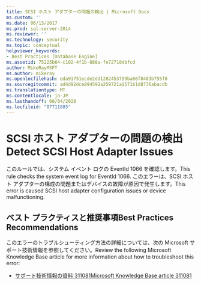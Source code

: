 ```yaml
---
title: SCSI ホスト アダプターの問題の検出 | Microsoft Docs
ms.custom: ''
ms.date: 06/13/2017
ms.prod: sql-server-2014
ms.reviewer: ''
ms.technology: security
ms.topic: conceptual
helpviewer_keywords:
- Best Practices [Database Engine]
ms.assetid: 75225b64-c102-4f1b-888a-fe72710dbfcd
author: MikeRayMSFT
ms.author: mikeray
ms.openlocfilehash: eda91751ecde2dd1282453759ba66f8483b755f0
ms.sourcegitcommit: ad4d92dce894592a259721a1571b1d8736abacdb
ms.translationtype: MT
ms.contentlocale: ja-JP
ms.lasthandoff: 08/04/2020
ms.locfileid: "87711885"
---
```

# <a name="detect-scsi-host-adapter-issues"></a><span data-ttu-id="eecbb-102">SCSI ホスト アダプターの問題の検出</span><span class="sxs-lookup"><span data-stu-id="eecbb-102">Detect SCSI Host Adapter Issues</span></span>
  <span data-ttu-id="eecbb-103">このルールでは、システム イベント ログの EventId 1066 を確認します。</span><span class="sxs-lookup"><span data-stu-id="eecbb-103">This rule checks the system event log for EventId 1066.</span></span> <span data-ttu-id="eecbb-104">このエラーは、SCSI ホスト アダプターの構成の問題またはデバイスの故障が原因で発生します。</span><span class="sxs-lookup"><span data-stu-id="eecbb-104">This error is caused SCSI host adapter configuration issues or device malfunctioning.</span></span>  
  
## <a name="best-practices-recommendations"></a><span data-ttu-id="eecbb-105">ベスト プラクティスと推奨事項</span><span class="sxs-lookup"><span data-stu-id="eecbb-105">Best Practices Recommendations</span></span>  
 <span data-ttu-id="eecbb-106">このエラーのトラブルシューティング方法の詳細については、次の Microsoft サポート技術情報を参照してください。</span><span class="sxs-lookup"><span data-stu-id="eecbb-106">Review the following Microsoft Knowledge Base article for more information about how to troubleshoot this error:</span></span>  
  
-   [<span data-ttu-id="eecbb-107">サポート技術情報の資料 311081</span><span class="sxs-lookup"><span data-stu-id="eecbb-107">Microsoft Knowledge Base article 311081</span></span>](https://go.microsoft.com/fwlink/?linkid=117744)  
  
  
